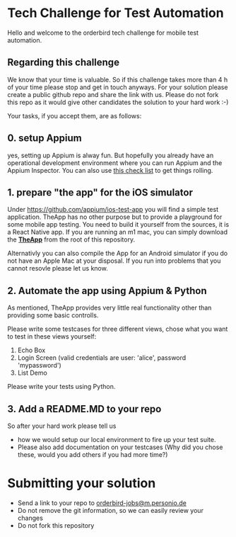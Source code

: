 # Tech Challenge for Test Automation

Hello and welcome to the orderbird tech challenge for mobile test automation. 


## Regarding this challenge
We know that your time is valuable. So if this challenge takes more than 4 h of your time please stop and get in touch anyways. For your solution please create a public github repo and share the link with us. Please do not fork this repo as it would give other candidates the solution to your hard work :-)


Your tasks, if you accept them, are as follows:

## 0. setup Appium
yes, setting up Appium is alway fun. But hopefully you already have an operational development environment where you can run Appium and the Appium Inspector. You can also use [this check list](https://github.com/orderbird/coding-challenge-test-automation/blob/main/Appium-iOS-setup.md) to get things rolling.

## 1. prepare "the app" for the iOS simulator
Under https://github.com/appium/ios-test-app you will find a simple test application. TheApp has no other purpose but to provide a playground for some mobile app testing. You need to build it yourself from the sources, it is a React Native app. If you are running an m1 mac, you can simply download the **[TheApp](https://github.com/orderbird/coding-challenge-test-automation/blob/main/TheApp_m1_simulator.zip)** from the root of this repository. 

Alternativly you can also compile the App for an Android simulator if you do not have an Apple Mac at your disposal. If you run into problems that you cannot resovle please let us know.

## 2. Automate the app using Appium & Python

As mentioned, TheApp provides very little real functionality other than providing some basic controlls. 

Please write some testcases for three different views, chose what you want to test in these views yourself:

1. Echo Box 
2. Login Screen (valid credentials are user: 'alice', password 'mypassword')
3. List Demo 

Please write your tests using Python.

## 3. Add a README.MD to your repo
So after your hard work please tell us 

* how we would setup our local environment to fire up your test suite. 
* Please also add documentation on your testcases (Why did you chose these, would you add others if you had more time?)

# Submitting your solution
* Send a link to your repo to orderbird-jobs@m.personio.de 
* Do not remove the git information, so we can easily review your changes
* Do not fork this repository

